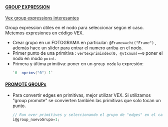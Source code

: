#### <ins>GROUP EXPRESSION</ins>   

[Vex group expressions interesantes](https://www.artstation.com/blogs/jorgelega/7m1r/houdini-10-useful-vex-snippets-for-group-expression-node)

Group expression útiles en el nodo para seleccionar según el caso. Metemos expresiones en código VEX.   
- Crear grupo en un FOTOGRAMA en particular: `@Frame==chi("Frame")` , además hace un slider para entrar el numero arriba en el nodo.
- Primer punto de una primitiva : `vertexprimindex(0, @vtxnum)==0` poner el nodo en modo `point`.
- Primera y última primitiva: poner en un `group node` la expresión:
  ```C#
  `0  nprims("0")-1`
  ```  


#### <ins>PROMOTE GROUPs</ins>   

- Para convertir edges en primitivas, mejor utilizar VEX. Si utilizamos "group promote" se convierten también las primitivas que solo tocan un punto.
  ```C#
  // Run over primitives y seleccionando el grupo de "edges" en el campo Group
  i@group_nuevoGrupo=1;
  ```  
